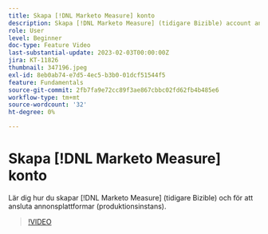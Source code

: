 ```yaml
---
title: Skapa [!DNL Marketo Measure] konto
description: Skapa [!DNL Marketo Measure] (tidigare Bizible) account and connect ad annons platforms (production instance).
role: User
level: Beginner
doc-type: Feature Video
last-substantial-update: 2023-02-03T00:00:00Z
jira: KT-11826
thumbnail: 347196.jpeg
exl-id: 8eb0ab74-e7d5-4ec5-b3b0-01dcf51544f5
feature: Fundamentals
source-git-commit: 2fb7fa9e72cc89f3ae867cbbc02fd62fb4b485e6
workflow-type: tm+mt
source-wordcount: '32'
ht-degree: 0%

---
```


# Skapa [!DNL Marketo Measure] konto

Lär dig hur du skapar [!DNL Marketo Measure] (tidigare Bizible) och för att ansluta annonsplattformar (produktionsinstans).

>[!VIDEO](https://video.tv.adobe.com/v/347196/?quality=12&learn=on)
